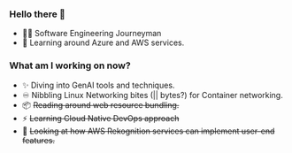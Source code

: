 ### Hello there 👋 

-  🧑🏽 Software Engineering Journeyman 
-  🌱 Learning around Azure and AWS services.

### What am I working on now?
- ✨ Diving into GenAI tools and techniques.
- ♾️ Nibbling Linux Networking bites (|| bytes?)  for Container networking. 
- 📦 ~~Reading around web resource bundling.~~
- ⚡ ~~Learning Cloud Native DevOps approach~~
- 🌱 ~~Looking at how AWS Rekognition services can implement user-end features.~~

<!--
**BaruaSourav/baruasourav** is a ✨ _special_ ✨ repository because its `README.md` (this file) appears on your GitHub profile.

Here are some ideas to get you started:

- 🔭 I’m currently working on ...
🌱 Looking at how AWS Rekognition services can implement user-end features.
- 👯 I’m looking to collaborate on ...
- 🤔 I’m looking for help with ...
- 💬 Ask me about ...
- 📫 How to reach me: ...
- 😄 Pronouns: ...
- ⚡ Fun fact: ...
-->
